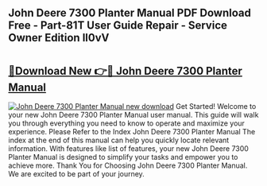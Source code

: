 ## John Deere 7300 Planter Manual PDF Download Free - Part-81T User Guide Repair - Service Owner Edition ll0vV

# <h2><a href="http://bc91229.oget.top/?id=John+Deere+7300+Planter+Manual">🔗Download New 👉🔴 John Deere 7300 Planter Manual</a></h2>

[![John Deere 7300 Planter Manual new download](https://i.imgur.com/5g1atiW.png)](http://bc91229.oget.top/?id=John+Deere+7300+Planter+Manual)
Get Started! Welcome to your new John Deere 7300 Planter Manual user manual. This guide will walk you through everything you need to know to operate and maximize your experience. Please Refer to the Index John Deere 7300 Planter Manual The index at the end of this manual can help you quickly locate relevant information. With features like list of features, your new John Deere 7300 Planter Manual is designed to simplify your tasks and empower you to achieve more. Thank You for Choosing John Deere 7300 Planter Manual. We are excited to be part of your journey.
